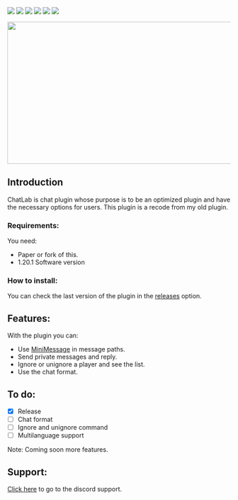 <img src= "https://img.shields.io/github/license/devblook/chatlab?style=for-the-badge"> <img src= "https://img.shields.io/github/stars/devblook/chatlab?style=for-the-badge"> <img src= "https://img.shields.io/github/v/release/devblook/chatlab?style=for-the-badge"> <img src = "https://img.shields.io/github/downloads/devblook/chatlab/total?style=for-the-badge"> <img src = "https://img.shields.io/github/actions/workflow/status/devblook/chatlab/gradle.yml?style=for-the-badge"> [<img src = "https://img.shields.io/badge/Support-grey?logo=discord&style=for-the-badge">](https://discord.gg/8pnK5g2eeH)

<p align="center">
 <picture>
  <source media="(prefers-color-scheme: dark)" srcset="https://i.ibb.co/Tvw7v4g/plugin-background-black.png"> 
  <img src="https://i.ibb.co/fdhwS1J/plugin-background.png" width="550" height="320" />
 </picture>
</p>

## Introduction

ChatLab is chat plugin whose purpose is to be an optimized plugin and have the necessary options for users.
This plugin is a recode from my old plugin.


### Requirements:

You need:
- Paper or fork of this.
- 1.20.1 Software version

### How to install:

You can check the last version of the plugin in the [releases](https://github.com/devblook/chatlab/releases) option.

## Features:

With the plugin you can:


- Use [MiniMessage](https://docs.advntr.dev/minimessage/index.html) in message paths.
- Send private messages and reply.
- Ignore or unignore a player and see the list.
- Use the chat format.

## To do:

- [X] Release
- [ ] Chat format 
- [ ] Ignore and unignore command 
- [ ] Multilanguage support 

Note: Coming soon more features.

## Support:
[Click here](https://discord.devblook.team/) to go to the discord support.

